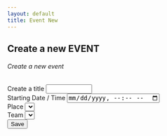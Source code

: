 ```yaml
---
layout: default
title: Event New
---
```


<div>
<h2>Create a new EVENT</h2>

<div>
    <form>
        <div class="card shadow mb-4">
            <div class="card-header py-3">
                <h6 class="m-0 font-weight-bold text-primary">Create a new event</h6>
            </div>
            <div class="card-body">
                <form id="make-new-event">
                    <div class="form-group">
                        <label for="eventtitle">Create a title</label>
                        <input class="form-control" type="text" id="eventtitle" name="eventtitle" required
                        minlength="4" maxlength="8" size="10">
                    </div>
                    <div class="form-group">
                        <label for="eventdatestart">Starting Date / Time</label>
                        <input class="form-control" type="datetime-local" id="eventdatestart" name="eventdatestart"
                minlength="4" maxlength="50" size="40">
                    </div>    
                <div class="form-group">
                    <label for="place">Place</label>
                     <select name="place" id="place" class="form-control"></select>
                </div>
                <div class="form-group">
                    <label for="team">Team</label>
                     <select name="team" id="team" class="form-control"></select>
                </div>
        <div>
        <div>
            <button class="btn btn-primary btn-block" type="button" id="btn2"  onclick='eventNewData($("#make-new-event"))'>Save</button>
        </div>
    </form>
</div>

<script>
    $(document).ready(function() {
        const restHeader = {
            'Authorization':'Bearer keysXtWsXZz4g68dA',
            'Content-Type':'application/json'
        }
        //For Place drop down / select.
        let ddPlace = $('#place');
        ddPlace.empty();
        ddPlace.append('<option selected="true" disabled>Select a Place..</option>');
        ddPlace.prop('selectedIndex', 0);

        //For Team drop down / select.
        let ddTeam = $('#team');
        ddTeam.empty();
        ddTeam.append('<option selected="true" disabled>Select a Team to invite..</option>');
        ddTeam.prop('selectedIndex', 0);

        getPlaces();
        //getTeams();

        function getPlaces(){
            $.ajax({
                url: 'https://api.airtable.com/v0/appNBMp3C4tRCcJFy/Place',
                headers: restHeader,
                })
                .then(function(fromAPI){ 
                    let data = fromAPI.records;
                    data.map(function(data2){
                        let id = data2.id;
                        let title = data2.fields.Title + "-" + data2.fields.Meeting_Place;
                        ddPlace.append($('<option></option>').attr('value', id).text(title));
                    
                 })
                 getTeams();
                
            });
        }

        function getTeams(){
            $.ajax({
                url: 'https://api.airtable.com/v0/appNBMp3C4tRCcJFy/Team',
                headers: restHeader,
                })
                .then(function(fromAPI){ 
                    let data = fromAPI.records;
                    console.log(data);
                    data.map(function(data2){
                        let id = data2.id;
                        let title = data2.fields.Title
                    ddTeam.append($('<option></option>').attr('value', id).text(title));
                });              
            });
        }

    });
</script>